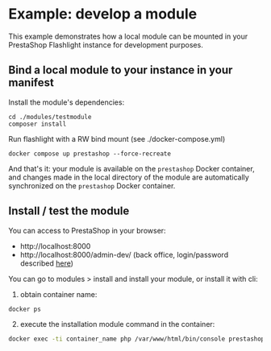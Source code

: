 # Example: develop a module

This example demonstrates how a local module can be mounted in your PrestaShop Flashlight instance for development purposes.

## Bind a local module to your instance in your manifest

Install the module's dependencies:

```
cd ./modules/testmodule
composer install
```

Run flashlight with a RW bind mount (see ./docker-compose.yml)

```
docker compose up prestashop --force-recreate
```

And that's it: your module is available on the `prestashop` Docker container, and changes made in the local directory of the module are automatically synchronized on the `prestashop` Docker container.

## Install / test the module

You can access to PrestaShop in your browser:

- http://localhost:8000
- http://localhost:8000/admin-dev/ (back office, login/password described [here](../../README.md))

You can go to modules > install and install your module, or install it with cli:

1. obtain container name:

```sh
docker ps
```

2. execute the installation module command in the container:

```sh
docker exec -ti container_name php /var/www/html/bin/console prestashop:module install testmodule
```
